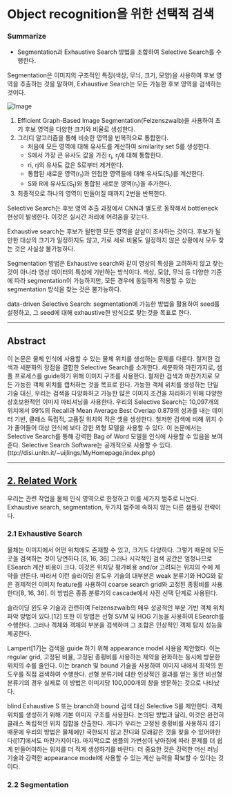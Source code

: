 # Object recognition을 위한 선택적 검색
 
### Summarize

- Segmentation과 Exhaustive Search 방법을 조합하여 Selective Search를 수행한다. 

Segmentation은 이미지의 구조적인 특징(색상, 무늬, 크기, 모양)을 사용하여 후보 영역을 추출하는 것을 말하며, Exhaustive Search는 모든 가능한 후보 영역을 검색하는 것이다.

![Image](https://i.imgur.com/Rw71AeS.png)
1. Efficient Graph-Based Image Segmentation(Felzenszwalb)을 사용하여 초기 후보 영역을 다양한 크기와 비율로 생성한다.
2. 그리디 알고리즘을 통해 비슷한 영역을 반복적으로 통합한다.
    - 처음에 모든 영역에 대해 유사도를 계산하여 similarity set S를 생성한다.
    - S에서 가장 큰 유사도 값을 가진 r<sub>i</sub>, r<sub>j</sub>에 대해 통합한다.
    - ri, rj의 유사도 값은 S로부터 제거한다.
    - 통합된 새로운 영역(r<sub>t</sub>)과 인접한 영역들에 대해 유사도(S<sub>t</sub>)를 계산한다.
    - S와 R에 유사도(S<sub>t</sub>)와 통합된 새로운 영역(r<sub>t</sub>)을 추가한다.
3. 최종적으로 하나의 영역이 만들어질 때까지 2번을 반복한다.

Selective Search는 후보 영역 추출 과정에서 CNN과 별도로 동작해서 bottleneck 현상이 발생한다. 이것은 실시간 처리에 어려움을 갖는다. 

Exhaustive search는 후보가 될만한 모든 영역을 샅샅이 조사하는 것이다. 후보가 될만한 대상의 크기가 일정하지도 않고, 가로 세로 비율도 일정하지 않은 상황에서 모두 찾는 것은 사실상 불가능하다.

Segmentation 방법은 Exhaustive search와 같이 영상의 특성을 고려하지 않고 찾는것이 아니라 영상 데이터의 특성에 기반하는 방식이다. 색상, 모양, 무늬 등 다양한 기준에 따라 segmentation이 가능하지만, 모든 경우에 동일하게 적용할 수 있는 segmentation 방식을 찾는 것은 불가능하다.

data-driven Selective Search: segmentation에 가능한 방법을 활용하여 seed를 설정하고, 그 seed에 대해 exhaustive한 방식으로 찾는것을 목표로 한다.


---

## Abstract

이 논문은 물체 인식에 사용할 수 있는 물체 위치를 생성하는 문제를 다룬다. 철저한 검색과 세분화의 장점을 결합한 Selective Search를 소개한다. 세분화와 마찬가지로, 샘플 프로세스를 guide하기 위해 이미지 구조를 사용한다. 철저한 검색과 마찬가지로 모든 가능한 객체 위치를 캡처하는 것을 목표로 한다. 가능한 객체 위치를 생성하는 단일 기술 대신, 우리는 검색을 다양화하고 가능한 많은 이미지 조건을 처리하기 위해 다양한 상호보완적인 이미지 파티셔닝을 사용한다. 우리의 Selective Search는 10,097개의 위치에서 99%의 Recall과 Mean Average Best Overlap 0.879의 성과를 내는 데이터 기반, 클래스 독립적, 고품질 위치의 작은 셋을 생성한다. 철저한 검색에 비해 위치 수가 줄어들어 대상 인식에 보다 강한 외형 모델을 사용할 수 있다. 이 논문에서는 Selective Search를 통해 강력한 Bag of Word 모델을 인식에 사용할 수 있음을 보여준다. Selective Search Software는 공개적으로 사용할 수 있다. (ttp://disi.unitn.it/~uijlings/MyHomepage/index.php)


---

## [2. Related Work](#목차)

우리는 관련 작업을 물체 인식 영역으로 한정하고 이를 세가지 범주로 나눈다. Exhaustive search, segmentation, 두가지 범주에 속하지 않는 다른 샘플링 전략이다.

### 2.1 Exhaustive Search

물체는 이미지에서 어떤 위치에도 존재할 수 있고, 크기도 다양하다. 그렇기 때문에 모든 곳을 검색하는 것이 당연하다.[8, 16, 36] 그러나 시각적인 검색 공간은 엄청나므로 ESearch 계산 비용이 크다. 이것은 위치당 평가비용 and/or 고려되는 위치의 수에 제약을 만든다. 따라서 이런 슬라이딩 윈도우 기술의 대부분은 weak 분류기와 HOG와 같은 경제적인 이미지 feature를 사용하여 coarse search grid와 고정된 종횡비를 사용한다[8, 16, 36]. 이 방법은 종종 분류기의 cascade에서 사전 선택 단계로 사용된다.

슬라이딩 윈도우 기술과 관련하여 Felzenszwalb의 매우 성공적인 부분 기반 객체 위치 파악 방법이 있다.[12] 또한 이 방법은 선형 SVM 및 HOG 기능을 사용하여 ESearch를 수행한다. 그러나 객체와 객체의 부분을 검색하며 그 조합은 인상적인 객체 탐지 성능을 제공한다.

Lampert[17]는 검색을 guide 하기 위해 appearance model 사용을 제안했다. 이는 regular grid, 고정된 비율, 고정된 종횡비를 사용하는 제약을 완화하는 동시에 방문한 위치의 수를 줄인다. 이는 branch 및 bound 기술을 사용하여 이미지 내에서 최적의 윈도우를 직접 검색하여 수행한다. 선형 분류기에 대한 인상적인 결과를 얻는 동안 비선형 분류기의 경우 실제로 이 방법은 이미지당 100,000개의 창을 방문하는 것으로 나타났다.

blind Exhaustive S 또는 branch와 bound 검색 대신 Selective S를 제안한다. 객체 위치를 생성하기 위해 기본 이미지 구조를 사용한다. 논의된 방법과 달리, 이것은 완전히 클래스 독립적인 위치 집합을 산출한다. 게다가 우리는 고정된 종횡비를 사용하지 않기 때문에 우리의 방법은 물체에만 국한되지 않고 잔디와 모래같은 것을 찾을 수 있어야한다([17]에서도 마찬가지이다). 마지막으로 샘플의 가변성이 낮아짐에 따라 문제를 더 쉽게 만들어야하는 위치를 더 적게 생성하기를 바란다. 더 중요한 것은 강력한 머신 러닝 기술과 강력한 appearance model에 사용할 수 있는 계산 능력을 확보할 수 있다는 것이다.

### 2.2 Segmentation

